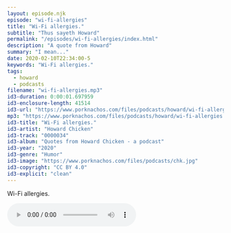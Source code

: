 ```yaml
---
layout: episode.njk
episode: "wi-fi-allergies"
title: "Wi-Fi allergies."
subtitle: "Thus sayeth Howard"
permalink: "/episodes/wi-fi-allergies/index.html"
description: "A quote from Howard"
summary: "I mean..."
date: 2020-02-10T22:34:00-5
keywords: "Wi-Fi allergies."
tags:
  - howard
  - podcasts
filename: "wi-fi-allergies.mp3"
id3-duration: 0:00:01.697959
id3-enclosure-length: 41514
id3-url: "https://www.porknachos.com/files/podcasts/howard/wi-fi-allergies.mp3"
mp3: "https://www.porknachos.com/files/podcasts/howard/wi-fi-allergies.mp3"
id3-title: "Wi-Fi allergies."
id3-artist: "Howard Chicken"
id3-track: "0000034"
id3-album: "Quotes from Howard Chicken - a podcast"
id3-year: "2020"
id3-genre: "Humor"
id3-image: "https://www.porknachos.com/files/podcasts/chk.jpg"
id3-copyright: "CC BY 4.0"
id3-explicit: "clean"
---
```

Wi-Fi allergies.

<audio controls>
  <source src="https://www.porknachos.com/files/podcasts/howard/wi-fi-allergies.mp3">
</audio>
